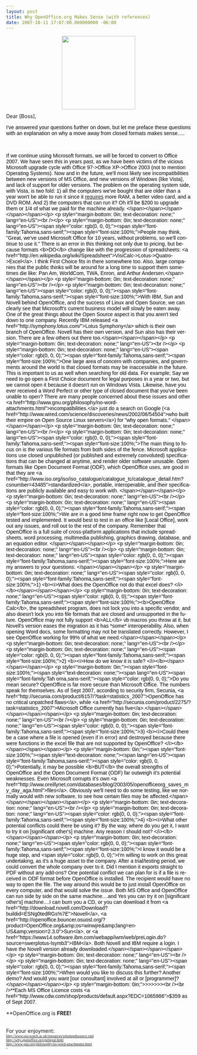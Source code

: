 ```yaml
---
layout: post
title: Why OpenOffice.org Makes Sense (with references)
date: 2007-10-11 17:07:00.000000000 -06:00
---
```

<a onblur="try {parent.deselectBloggerImageGracefully();} catch(e) {}" href="/images/old/ooo-pos-logo-col-rgb_200px.gif"><img style="margin: 0px auto 10px; display: block; text-align: center; cursor: pointer; width: 200px;" src="/images/old/ooo-pos-logo-col-rgb_200px.gif" alt="" border="0" /></a>Dear [Boss]<span style="color: rgb(0, 0, 0);"><span style="font-family:Tahoma,sans-serif;"><span style="font-size:100%;">,</span></span></span><span style="font-style: normal; font-variant: normal; font-weight: normal; line-height: normal; font-size-adjust: none; font-stretch: normal; color: rgb(0, 0, 0);font-family:Tahoma;font-size:10;"  >  <p style="margin-bottom: 0in;" lang="en-US"><span style="color: rgb(0, 0, 0);"><span style="font-family:Tahoma,sans-serif;"><span style="font-size:100%;">I've answered your questions further on down, but let me preface these questions with an explanation on why a move away from closed formats makes sense..... </span></span></span></p> <p style="margin-bottom: 0in;" lang="en-US"><br /></p> <p style="margin-bottom: 0in;"><span style="font-size:100%;"><span lang="en-US"><span style="font-family:Tahoma,sans-serif;"><span style="color: rgb(0, 0, 0);">If we continue using Microsoft formats, we will be forced to convert to Office 2007. We have seen this in years past, as we have been victims of the vicious Microsoft upgrade cycle with Office 97->Office XP->Office 2003 (not to mention Operating Systems). Now and in the future, we'll most likely see incompatibilities between new versions of MS Office, and new versions of Windows (like Vista), and lack of support for older versions. The problem on the operating system side, with Vista, is two fold: 1) all the computers we've bought that are older than a year won't be able to run it since it <a href="http://www.microsoft.com/windows/products/windowsvista/editions/systemrequirements.mspx">requires</a> more RAM, a better video card, and a DVD ROM<span style="text-decoration: none;">. And 2) the computers that can run it? Oh it'll be $200 to upgrade them or 1/4 of what we paid for the machine already. </span></span></span></span></span></p> <p style="margin-bottom: 0in; text-decoration: none;" lang="en-US"><br /></p> <p style="margin-bottom: 0in; text-decoration: none;" lang="en-US"><span style="color: rgb(0, 0, 0);"><span style="font-family:Tahoma,sans-serif;"><span style="font-size:100%;">People may think, "Great, we've used Microsoft Office for 10 years, without problems, so we'll continue to use it." There is an error in this thinking not only due to pricing, but because formats <b>DO</b> change like with the progression of spreadsheets: <a href="http://en.wikipedia.org/wiki/Spreadsheet">VisiCalc->Lotus->Quatro->Excel</a>. I think First Choice fits in there somewhere too. Also, large companies that the public thinks will be around for a long time to support them sometimes die like: Pan Am, WorldCom, TWA, Enron, and Arthur Andersen.</span></span></span></p> <p style="margin-bottom: 0in; text-decoration: none;" lang="en-US"><br /></p> <p style="margin-bottom: 0in; text-decoration: none;" lang="en-US"><span style="color: rgb(0, 0, 0);"><span style="font-family:Tahoma,sans-serif;"><span style="font-size:100%;">With IBM, Sun and Novell behind OpenOffice, and the success of Linux and Open Source, we can clearly see that Microsoft's current business model will slowly be eaten away. One of the great things about the Open Source aspect is that you aren't tied down to one company. Recently IBM released <a href="http://symphony.lotus.com/">Lotus Symphony</a> which is their own branch of OpenOffice. Novell has their own version, and Sun also has their version. There are a few others out there too.</span></span></span></p> <p style="margin-bottom: 0in; text-decoration: none;" lang="en-US"><br /></p> <p style="margin-bottom: 0in; text-decoration: none;" lang="en-US"><span style="color: rgb(0, 0, 0);"><span style="font-family:Tahoma,sans-serif;"><span style="font-size:100%;">One large area of concern with companies, and governments around the world is that closed formats may be inaccessible in the future. This is important to us as well when searching for old data. For example; Say we need to go open a First Choice document for legal purposes in a year or two, but we cannot open it because it doesn't run on Windows Vista. Likewise, have you ever received a Word Perfect or other type of closed document that you've been unable to open? There are many people concerned about these issues and other <a href="http://www.gnu.org/philosophy/no-word-attachments.html">incompatibilities.</a> just do a search on Google (<a href="http://www.wired.com/science/discoveries/news/2002/08/54504">who built their empire on Open Source Linux servers</a>) for "why open formats." </span></span></span></p> <p style="margin-bottom: 0in; text-decoration: none;" lang="en-US"><br /></p> <p style="margin-bottom: 0in; text-decoration: none;" lang="en-US"><span style="color: rgb(0, 0, 0);"><span style="font-family:Tahoma,sans-serif;"><span style="font-size:100%;">The main thing to focus on is the various file formats from both sides of the fence. Microsoft applications use closed unpublished (or published and extremely convoluted) specifications that can be changed at anytime, and render older software unusable. Open formats like Open Document Format (ODF), which OpenOffice uses, are good in that they are <a href="http://www.iso.org/iso/iso_catalogue/catalogue_tc/catalogue_detail.htm?csnumber=43485">standardized</a>, portable, interoperable, and their specifications are publicly available and easy to work with. </span></span></span></p> <p style="margin-bottom: 0in; text-decoration: none;" lang="en-US"><br /></p> <p style="margin-bottom: 0in; text-decoration: none;" lang="en-US"><span style="color: rgb(0, 0, 0);"><span style="font-family:Tahoma,sans-serif;"><span style="font-size:100%;">We are in a good time frame right now to get OpenOffice tested and implemented. It would best to test in an office like [Local Office], work out any issues, and roll out to the rest of the company. Remember that OpenOffice is a full suite of cross-platform applications that include spreadsheets, word processing, multimedia publishing, graphics drawing, database, and an equation editor. </span></span></span></p> <p style="margin-bottom: 0in; text-decoration: none;" lang="en-US"><br /></p> <p style="margin-bottom: 0in; text-decoration: none;" lang="en-US"><span style="color: rgb(0, 0, 0);"><span style="font-family:Tahoma,sans-serif;"><span style="font-size:100%;">Here are my answers to your questions: </span></span></span></p> <p style="margin-bottom: 0in; text-decoration: none;" lang="en-US"><span style="color: rgb(0, 0, 0);"><span style="font-family:Tahoma,sans-serif;"><span style="font-size:100%;">1) <b><i>What does the OpenOffice not do that excel does? </i></b></span></span></span></p> <p style="margin-bottom: 0in; text-decoration: none;" lang="en-US"><span style="color: rgb(0, 0, 0);"><span style="font-family:Tahoma,sans-serif;"><span style="font-size:100%;"><b>OpenOffice Calc</b>, the spreadsheet program, does not lock you into a specific vendor, and also doesn't lock you into file formats that are closed and unsupported in the future. OpenOffice may not fully support <b>ALL</b> vb macros you throw at it, but Novell's version eases the migration as it has *some* interoperability. Also, when opening Word docs, some formatting may not be translated correctly. However, I see OpenOffice working for 99% of what we need.</span></span></span></p> <p style="margin-bottom: 0in; text-decoration: none;" lang="en-US"><br /></p> <p style="margin-bottom: 0in; text-decoration: none;" lang="en-US"><span style="color: rgb(0, 0, 0);"><span style="font-family:Tahoma,sans-serif;"><span style="font-size:100%;">2) <b><i>How do we know it is safe? </i></b></span></span></span></p> <p style="margin-bottom: 0in;"><span style="font-size:100%;"><span style="text-decoration: none;"><span lang="en-US"><span style="font-family:Tah
oma,sans-serif;"><span style="color: rgb(0, 0, 0);">Do you mean secure? OpenOffice is far more secure than Microsoft Office. The numbers speak for themselves. As of Sept 2007, according to security firm, Secunia, <a href="http://secunia.com/product/6157/?task=statistics_2007">OpenOffice has no critical unpatched flaws</a>, while <a href="http://secunia.com/product/2275/?task=statistics_2007">Microsoft Office currently has five</a>.</span></span></span></span></span></p> <p style="margin-bottom: 0in; text-decoration: none;" lang="en-US"><br /></p> <p style="margin-bottom: 0in; text-decoration: none;" lang="en-US"><span style="color: rgb(0, 0, 0);"><span style="font-family:Tahoma,sans-serif;"><span style="font-size:100%;">3) <b><i>Could there be a case where a file is opened (even if in error) and destroyed because there were functions in the excel file that are not supported by OpenOffice? </i></b></span></span></span></p> <p style="margin-bottom: 0in;"><span style="font-size:100%;"><span style="text-decoration: none;"><span lang="en-US"><span style="font-family:Tahoma,sans-serif;"><span style="color: rgb(0, 0, 0);">Potentially, it may be possible <b>BUT</b> the overall strengths of OpenOffice and the Open Document Format (ODF) far outweigh it's potential weaknesses. Even Microsoft corrupts it's own <a href="http://www.oreillynet.com/databases/blog/2003/05/openofficeorg_saves_my_day_aga.html">files</a>. Obviously we'll need to do some testing, like we normally would with new software, to see how certain files may be affected.</span></span></span></span></span></p> <p style="margin-bottom: 0in; text-decoration: none;" lang="en-US"><br /></p> <p style="margin-bottom: 0in; text-decoration: none;" lang="en-US"><span style="color: rgb(0, 0, 0);"><span style="font-family:Tahoma,sans-serif;"><span style="font-size:100%;">4) <b><i>What other potential conflicts could there be using it? By the way, where do you get it, I want to try it on [significant other's] machine. Any reason I should not? </i></b></span></span></span></p> <p style="margin-bottom: 0in; text-decoration: none;" lang="en-US"><span style="color: rgb(0, 0, 0);"><span style="font-family:Tahoma,sans-serif;"><span style="font-size:100%;">I know it would be a huge step, and <span style="color: rgb(0, 0, 0);">I'm willing to work on this great undertaking, as it's a huge asset to the company. After a trial/testing period, we could convert the whole company over to it. Did I mention it exports straight to PDF without any add-ons? One potential conflict we can plan for is if a file is received in ODF format before OpenOffice is installed. The recipient would have no way to open the file. The way around this would be to just install OpenOffice on every computer, and that would solve the issue. Both MS Office and OpenOffice can run side by side on the same machine....and Yes you can try it on [significant other's] machine....I can burn you a CD, or you can download it from <a href="http://download.novell.com/Download?buildid=ESNg0tedRGs%7E">Novell</a>, <a href="http://openoffice.bouncer.osuosl.org/?product=OpenOffice.org&amp;os=winwjre&amp;lang=en-US&amp;version=2.3.0">Sun</a>, or <a href="https://www14.software.ibm.com/webapp/iwm/web/preLogin.do?source=swerplotus-lsymb3">IBM</a>. Both Novell and IBM require a login. I have the Novell version already downloaded.</span></span></span></span></p> <p style="margin-bottom: 0in; text-decoration: none;" lang="en-US"><br /></p> <p style="margin-bottom: 0in; text-decoration: none;" lang="en-US"><span style="color: rgb(0, 0, 0);"><span style="font-family:Tahoma,sans-serif;"><span style="font-size:100%;">When would you like to discuss this further? Another demo? And would you want [our consultant] involved at all or [programmer]? </span></span></span></p>  <p style="margin-bottom: 0in;">>>>>>><br /><br />**Each MS Office Licence costs <a href="http://www.cdw.com/shop/products/default.aspx?EDC=1065986">$359</a> as of Sept 2007.</p><p style="margin-bottom: 0in;">**OpenOffice.org is <span style="font-weight: bold;">FREE!</span></p><p style="margin-bottom: 0in;"><br />For your enjoyment:<br /></p></span><span style="font-style: normal; font-variant: normal; font-weight: normal; line-height: normal; font-size-adjust: none; font-stretch: normal; color: rgb(255, 0, 0); text-decoration: underline;font-family:Tahoma;font-size:10;"  ><a href="http://www.oss-watch.ac.uk/resources/whoneedssource.xml">http://www.oss-watch.ac.uk/resources/whoneedssource.xml</a></span><span style="font-style: normal; font-variant: normal; font-weight: normal; line-height: normal; font-size-adjust: none; font-stretch: normal; color: rgb(0, 0, 0);font-family:Tahoma;font-size:10;"  ><br /></span><span style="font-style: normal; font-variant: normal; font-weight: normal; line-height: normal; font-size-adjust: none; font-stretch: normal; color: rgb(255, 0, 0); text-decoration: underline;font-family:Tahoma;font-size:10;"  ><a href="http://why.openoffice.org/getlegal.html">http://why.openoffice.org/getlegal.html</a></span><span style="font-style: normal; font-variant: normal; font-weight: normal; line-height: normal; font-size-adjust: none; font-stretch: normal; color: rgb(0, 0, 0);font-family:Tahoma;font-size:10;"  ><br /></span><span style="font-style: normal; font-variant: normal; font-weight: normal; line-height: normal; font-size-adjust: none; font-stretch: normal; color: rgb(255, 0, 0); text-decoration: underline;font-family:Tahoma;font-size:10;"  ><a href="http://www.gnu.org/philosophy/no-word-attachments.html">http://www.gnu.org/philosophy/no-word-attachments.html</a></span><span style="font-style: normal; font-variant: normal; font-weight: normal; line-height: normal; font-size-adjust: none; font-stretch: normal; color: rgb(0, 0, 0);font-family:Tahoma;font-size:10;"  ><br />-</span>
